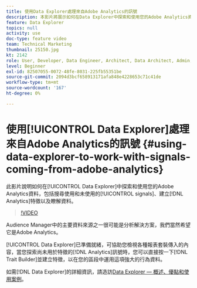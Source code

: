 ```yaml
---
title: 使用Data Explorer處理來自Adobe Analytics的訊號
description: 本影片將展示如何在Data Explorer中探索和使用您的Adobe Analytics資料，包括搜尋使用和未使用的訊號、建立Analytics特徵及瞭解資料。
feature: Data Explorer
topics: null
activity: use
doc-type: feature video
team: Technical Marketing
thumbnail: 25150.jpg
kt: 2142
role: User, Developer, Data Engineer, Architect, Data Architect, Admin, Leader
level: Beginner
exl-id: 82507055-0072-48fe-8031-225fb55351be
source-git-commit: 2094d3bcf658913171afa848e4228653c71c41de
workflow-type: tm+mt
source-wordcount: '167'
ht-degree: 0%

---
```


# 使用[!UICONTROL Data Explorer]處理來自Adobe Analytics的訊號 {#using-data-explorer-to-work-with-signals-coming-from-adobe-analytics}

此影片說明如何在[!UICONTROL Data Explorer]中探索和使用您的Adobe Analytics資料，包括搜尋使用和未使用的[!UICONTROL signals]、建立[!DNL Analytics]特徵以及瞭解資料。

>[!VIDEO](https://video.tv.adobe.com/v/25150/?quality=12)

Audience Manager中的主要資料來源之一很可能是分析解決方案，我們當然希望它是Adobe Analytics。

[!UICONTROL Data Explorer]已準備就緒，可協助您檢視各種報表套裝傳入的內容，當您探索尚未用於特徵的[!DNL Analytics]訊號時，您可以直接按一下[!DNL Trait Builder]並建立特徵，以在您的區段中運用這項強大的行為資料。

如需[!DNL Data Explorer]的詳細資訊，請造訪[Data Explorer — 概述、優點和使用案例](https://experienceleague.adobe.com/docs/audience-manager/user-guide/features/data-explorer/data-explorer-overview.html?lang=zh-Hant)。
